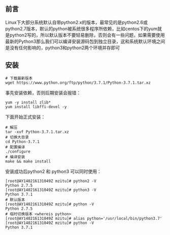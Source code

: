 ## 前言

Linux下大部分系统默认自带python2.x的版本，最常见的是python2.6或python2.7版本，默认的python被系统很多程序所依赖，比如centos下的yum就是python2写的，所以默认版本不要轻易删除，否则会有一些问题，如果需要使用最新的Python3那么我们可以编译安装源码包到独立目录，这和系统默认环境之间是没有任何影响的，python3和python2两个环境并存即可

## 安装


```
# 下载最新版本
wget https://www.python.org/ftp/python/3.7.1/Python-3.7.1.tar.xz
```

事先安装依赖，否则后期安装会报错：

```
yum -y install zlib*  
yum install libffi-devel -y
```

下面开始正式安装：

```
# 解压
tar -xvf Python-3.7.1.tar.xz
# 切换大目录
cd Python-3.7.1
# 配置编译
./configure
# 编译安装
make && make install
```

安装成功后python2 和 python3 可以同时使用：


```
[root@AY140216131049Z mzitu]# python2 -V
Python 2.7.5
[root@AY140216131049Z mzitu]# python3 -V
Python 3.7.1
# 默认版本
[root@AY140216131049Z mzitu]# python -V
Python 2.7.5
# 临时切换版本 <whereis python>
[root@AY140216131049Z mzitu]# alias python='/usr/local/bin/python3.7'
[root@AY140216131049Z mzitu]# python -V
Python 3.7.1

```